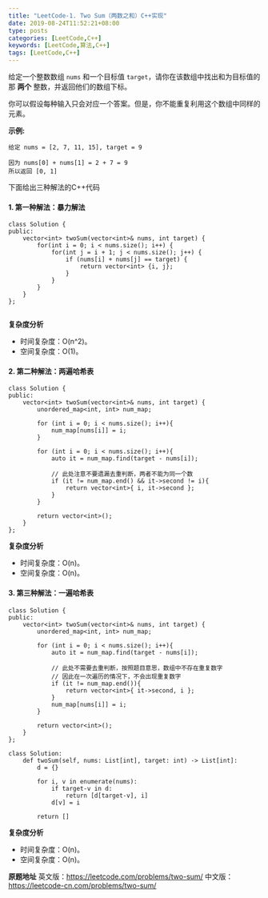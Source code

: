 ```yaml
---
title: "LeetCode-1. Two Sum（两数之和）C++实现"
date: 2019-08-24T11:52:21+08:00
type: posts
categories: [LeetCode,C++]
keywords: [LeetCode,算法,C++]
tags: [LeetCode,C++]
---
```


给定一个整数数组 `nums` 和一个目标值 `target`，请你在该数组中找出和为目标值的那 **两个** 整数，并返回他们的数组下标。

你可以假设每种输入只会对应一个答案。但是，你不能重复利用这个数组中同样的元素。
<!--more-->
**示例:**
```
给定 nums = [2, 7, 11, 15], target = 9

因为 nums[0] + nums[1] = 2 + 7 = 9
所以返回 [0, 1]
```
下面给出三种解法的C++代码
#### 1. 第一种解法：暴力解法
```
class Solution {
public:
    vector<int> twoSum(vector<int>& nums, int target) {
        for(int i = 0; i < nums.size(); i++) {
            for(int j = i + 1; j < nums.size(); j++) {
                if (nums[i] + nums[j] == target) {
                    return vector<int> {i, j};
                }
            }
        }
    }
};
```
```
```
**复杂度分析**
- 时间复杂度：O(n^2)。
- 空间复杂度：O(1)。
#### 2. 第二种解法：两遍哈希表
```
class Solution {
public:
    vector<int> twoSum(vector<int>& nums, int target) {
        unordered_map<int, int> num_map;
        
        for (int i = 0; i < nums.size(); i++){
            num_map[nums[i]] = i;
        }
        
        for (int i = 0; i < nums.size(); i++){
            auto it = num_map.find(target - nums[i]);
            
            // 此处注意不要遗漏去重判断，两者不能为同一个数
            if (it != num_map.end() && it->second != i){
                return vector<int>{ i, it->second };
            }
        }
        
        return vector<int>();
    }
};
```
**复杂度分析**
- 时间复杂度：O(n)。
- 空间复杂度：O(n)。
#### 3. 第三种解法：一遍哈希表
```
class Solution {
public:
	vector<int> twoSum(vector<int>& nums, int target) {
		unordered_map<int, int> num_map;

		for (int i = 0; i < nums.size(); i++){
			auto it = num_map.find(target - nums[i]);

			// 此处不需要去重判断，按照题目意思，数组中不存在重复数字
			// 因此在一次遍历的情况下，不会出现重复数字
			if (it != num_map.end()){
				return vector<int>{ it->second, i };
			}
			num_map[nums[i]] = i;
		}

		return vector<int>();
	}
};
```
```
class Solution:
    def twoSum(self, nums: List[int], target: int) -> List[int]:
        d = {}
        
        for i, v in enumerate(nums):
            if target-v in d:
                return [d[target-v], i]
            d[v] = i
            
        return []
```
**复杂度分析**
- 时间复杂度：O(n)。
- 空间复杂度：O(n)。

**原题地址**
英文版：https://leetcode.com/problems/two-sum/
中文版：https://leetcode-cn.com/problems/two-sum/
